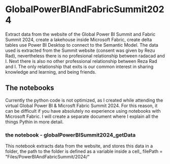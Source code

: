 # GlobalPowerBIAndFabricSummit2024
Extract data from the website of the Global Power BI Summit and Fabric Summit 2024, create a lakehouse inside Microsoft Fabric, create delta tables use Power BI Desktop to connect to the Semantic Model.
The data used is extracted from the Summit website (consent was given by Rezu Rad), nevertheless there is no profesional relationship between radacad and I. Next there is also no other professional relationship between Reza Rad and I. The only relationship that exits is our common interest in sharing knowledge and learning, and being friends.
## The notebooks
Currently the python code is not optimized, as I created while attending the virtual Global Power BI & Microsft Fabric Summit 2024. For this reason, it can be difficult if you have absolutely no experience using notebooks with Microsoft Fabric. I will create a separate document where I explain all the things Pythin in more detail.
### the notebook - globalPowerBISummit2024_getData
This notebook extracts data from the website, and stores this data in a folder, the path to the folder is defined as a variable inside a cell_
filePath = "Files/PowerBIAndFabricSummit/2024/"

